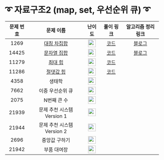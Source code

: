 # ➰ 자료구조2 (map, set, 우선순위 큐) ➰

문제 번호 | 문제 이름 | 난이도 | 풀이 링크 | 알고리즘 정리 링크
:---:|:---:|:---:|:---:|:---:
1269 | [대칭 차집합](https://www.acmicpc.net/problem/1269) | <img height="25px" width="25px" src="https://static.solved.ac/tier_small/8.svg"/> | [코드](https://github.com/ap3334/baekjoon/blob/main/%EC%9E%90%EB%A3%8C%EA%B5%AC%EC%A1%B02/1269.cpp) | [블로그](https://velog.io/@ap3334/%EB%B0%B1%EC%A4%80-C-1269.-%EB%8C%80%EC%B9%AD-%EC%B0%A8%EC%A7%91%ED%95%A9)
14425 | [문자열 집합](https://www.acmicpc.net/problem/14425) | <img height="25px" width="25px" src="https://static.solved.ac/tier_small/8.svg"/> | [코드](https://github.com/ap3334/baekjoon/blob/main/%EC%9E%90%EB%A3%8C%EA%B5%AC%EC%A1%B02/14425.cpp) | [블로그](https://velog.io/@ap3334/%EB%B0%B1%EC%A4%80-C-14425.-%EB%AC%B8%EC%9E%90%EC%97%B4-%EC%A7%91%ED%95%A9)
11279 | [최대 힙](https://www.acmicpc.net/problem/11279) | <img height="25px" width="25px" src="https://static.solved.ac/tier_small/9.svg"/> | [코드](https://github.com/ap3334/baekjoon/blob/main/%EC%9E%90%EB%A3%8C%EA%B5%AC%EC%A1%B02/11279.cpp)
11286 | [절댓값 힙](https://www.acmicpc.net/problem/11286) | <img height="25px" width="25px" src="https://static.solved.ac/tier_small/10.svg"/> | [코드](https://github.com/ap3334/baekjoon/blob/main/%EC%9E%90%EB%A3%8C%EA%B5%AC%EC%A1%B02/11286.cpp)
4358 | 생태학 |<img height="25px" width="25px" src="https://static.solved.ac/tier_small/10.svg"/> |
7662 | 이중 우선순위 큐 | <img height="25px" width="25px" src="https://static.solved.ac/tier_small/11.svg"/> |
2075 | N번째 큰 수 | <img height="25px" width="25px" src="https://static.solved.ac/tier_small/11.svg"/> |
21939 | 문제 추천 시스템 Version 1 | <img height="25px" width="25px" src="https://static.solved.ac/tier_small/12.svg"/> |
21944 | 문제 추천 시스템 Version 2 |<img height="25px" width="25px" src="https://static.solved.ac/tier_small/13.svg"/> |
2696 | 중앙값 구하기 | <img height="25px" width="25px" src="https://static.solved.ac/tier_small/14.svg"/> |
21942 | 부품 대여장 | <img height="25px" width="25px" src="https://static.solved.ac/tier_small/14.svg"/> |
